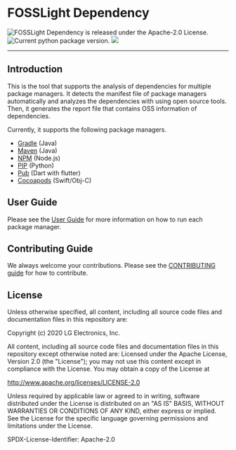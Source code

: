 # FOSSLight Dependency

<img src="https://img.shields.io/pypi/l/fosslight_dependency" alt="FOSSLight Dependency is released under the Apache-2.0 License." /> <img src="https://img.shields.io/pypi/v/fosslight_dependency" alt="Current python package version." /> <img src="https://img.shields.io/pypi/pyversions/fosslight_dependency" />

---
## Introduction
This is the tool that supports the analysis of dependencies for multiple package managers. It detects the manifest file of package managers automatically and analyzes the dependencies with using open source tools. Then, it generates the report file that contains OSS information of dependencies.

Currently, it supports the following package managers.
* [Gradle](https://gradle.org/) (Java)
* [Maven](http://maven.apache.org/) (Java)
* [NPM](https://www.npmjs.com/) (Node.js)
* [PIP](https://pip.pypa.io/) (Python)
* [Pub](https://pub.dev/) (Dart with flutter)
* [Cocoapods](https://cocoapods.org/) (Swift/Obj-C)


## User Guide
Please see the [User Guide](/docs/user-guide.md) for more information on how to run each package manager.


## Contributing Guide
We always welcome your contributions.
Please see the [CONTRIBUTING guide](/CONTRIBUTING.md) for how to contribute.

## License
Unless otherwise specified, all content, including all source code files and documentation files in this repository are:

Copyright (c) 2020 LG Electronics, Inc.

All content, including all source code files and documentation files in this repository except otherwise noted are: Licensed under the Apache License, Version 2.0 (the "License"); you may not use this content except in compliance with the License. You may obtain a copy of the License at

http://www.apache.org/licenses/LICENSE-2.0

Unless required by applicable law or agreed to in writing, software distributed under the License is distributed on an "AS IS" BASIS, WITHOUT WARRANTIES OR CONDITIONS OF ANY KIND, either express or implied. See the License for the specific language governing permissions and limitations under the License.

SPDX-License-Identifier: Apache-2.0


